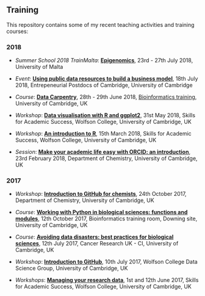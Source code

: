 ## Training

This repository contains some of my recent teaching activities and training courses:

### 2018

- *Summer School 2018 TrainMalta*: [**Epigenomics**](../../../20180726_TrainMalta_Unix_R//blob/master/README.md), 23rd - 27th July 2018, University of Malta 

- *Event*: [**Using public data resources to build a business model**](../../../20180718_public_data_resources_to_business_model/blob/master/README.md), 18th July 2018, Entrepeneurial Postdocs of Cambridge, University of Cambridge

- *Course*: [**Data Carpentry**](https://tavareshugo.github.io/2018-06-28-cambridge/), 28th - 29th June 2018, [Bioinformatics training](https://training.csx.cam.ac.uk/bioinformatics/event/2463814), University of Cambridge, UK

- *Workshop*: [**Data visualisation with R and ggplot2**](../../../20180531_DataVisualisationRggplot2_Wolfson_Cambridge/blob/master/README.Rmd), 31st May 2018, Skills for Academic Success, Wolfson College, University of Cambridge, UK

- *Workshop*: [**An introduction to R**](../../../20180315_IntroductionToR_Wolfson_Cambridge/blob/master/README.Rmd), 15th March 2018, Skills for Academic Success, Wolfson College, University of Cambridge, UK

- *Session*: [**Make your academic life easy with ORCID: an introduction**](../../../20180223_ORCID_Chemistry_Cambridge/blob/master/README.md), 23rd February 2018, Department of Chemistry, University of Cambridge, UK


### 2017

- *Workshop*: [**Introduction to GitHub for chemists**](../../../20171024_GitHub_Chemistry_Cambridge/blob/master/README.md), 24th October 2017, Department of Chemistry, University of Cambridge, UK

- *Course*: [**Working with Python in biological sciences: functions and modules**](../../../20171012_PythonAdvanced_Cambridge/blob/master/README.md), 12th October 2017, Bioinformatics training room, Downing site, University of Cambridge, UK

- *Course*: [**Avoiding data disasters: best practices for biological sciences**](../../../20170712_AvoidDataDisasters/blob/master/README.md), 12th July 2017, Cancer Research UK - CI, University of Cambridge, UK

- *Workshop*: [**Introduction to GitHub**](../../../20170710_GitHub_Wolfson/blob/master/README.md), 10th July 2017, Wolfson College Data Science Group, University of Cambridge, UK

- *Workshops*: [**Managing your research data**](../../../20170601_RDM_Wolfson/blob/master/README.md), 1st and 12th June 2017, Skills for Academic Success, Wolfson College, University of Cambridge, UK
